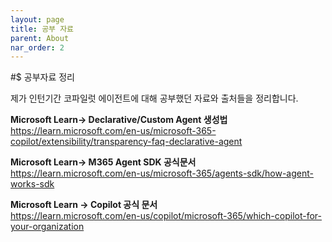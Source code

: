 ```yaml
---
layout: page
title: 공부 자료
parent: About
nar_order: 2
---
```

#$ 공부자료 정리 

제가 인턴기간 코파일럿 에이전트에 대해 공부했던 자료와 출처들을 정리합니다. 



**Microsoft Learn-> Declarative/Custom Agent 생성법**</br>
https://learn.microsoft.com/en-us/microsoft-365-copilot/extensibility/transparency-faq-declarative-agent

**Microsoft Learn-> M365 Agent SDK 공식문서**</br>
https://learn.microsoft.com/en-us/microsoft-365/agents-sdk/how-agent-works-sdk

**Microsoft Learn -> Copilot 공식 문서** </br>
https://learn.microsoft.com/en-us/copilot/microsoft-365/which-copilot-for-your-organization
